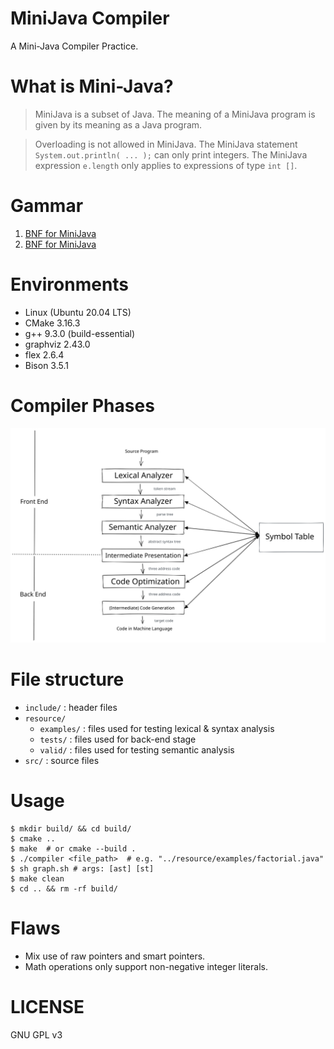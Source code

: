 MiniJava Compiler
======

A Mini-Java Compiler Practice.

# What is Mini-Java?

> MiniJava is a subset of Java. The meaning of a MiniJava program is given by its meaning as a Java program.  

> Overloading is not allowed in MiniJava. The MiniJava statement `System.out.println( ... );` can only print integers. The MiniJava expression `e.length` only applies to expressions of type `int []`.

# Gammar

1. [BNF for MiniJava](https://www.cambridge.org/us/features/052182060X/grammar.html)
2. [BNF for MiniJava](https://web.cs.ucla.edu/classes/spring11/cs132/cs132/mj/minijava.html)

# Environments

* Linux (Ubuntu 20.04 LTS)
* CMake 3.16.3
* g++ 9.3.0 (build-essential)
* graphviz 2.43.0
* flex 2.6.4
* Bison 3.5.1

# Compiler Phases

<div align="center">
    <img src="resource/phases.svg" 
        width="600" height="auto" alt="Compiler Phases">
</div>

# File structure

* `include/` : header files
* `resource/`
  * `examples/` : files used for testing lexical & syntax analysis
  * `tests/` : files used for back-end stage
  * `valid/` : files used for testing semantic analysis
* `src/` : source files

# Usage

``` shell
$ mkdir build/ && cd build/
$ cmake ..
$ make  # or cmake --build .
$ ./compiler <file_path>  # e.g. "../resource/examples/factorial.java"
$ sh graph.sh # args: [ast] [st]
$ make clean
$ cd .. && rm -rf build/
```

# Flaws

* Mix use of raw pointers and smart pointers.
* Math operations only support non-negative integer literals.

# LICENSE

GNU GPL v3


